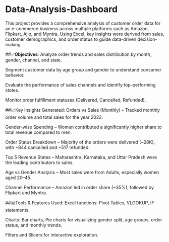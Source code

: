 # Data-Analysis-Dashboard
This project provides a comprehensive analysis of customer order data for an e-commerce business across multiple platforms such as Amazon, Flipkart, Ajio, and Myntra. Using Excel, key insights were derived from sales, customer demographics, and order status to guide data-driven decision-making.


##✅**Objectives**:
Analyze order trends and sales distribution by month, gender, channel, and state.

Segment customer data by age group and gender to understand consumer behavior.

Evaluate the performance of sales channels and identify top-performing states.

Monitor order fulfillment statuses (Delivered, Cancelled, Refunded).

##📈Key Insights Generated:
Orders vs Sales (Monthly) – Tracked monthly order volume and total sales for the year 2022.

Gender-wise Spending – Women contributed a significantly higher share to total revenue compared to men.

Order Status Breakdown – Majority of the orders were delivered (~28K), with ~844 cancelled and ~517 refunded.

Top 5 Revenue States – Maharashtra, Karnataka, and Uttar Pradesh were the leading contributors to sales.

Age vs Gender Analysis – Most sales were from Adults, especially women aged 20–45.

Channel Performance – Amazon led in order share (~35%), followed by Flipkart and Myntra.


##📊Tools & Features Used:
Excel functions: Pivot Tables, VLOOKUP, IF statements.

Charts: Bar charts, Pie charts for visualizing gender split, age groups, order status, and monthly trends.

Filters and Slicers for interactive exploration.

